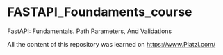 # FASTAPI_Foundaments_course
FastAPI: Fundamentals. Path Parameters, And Validations

All the content of this repository was learned on https://www.Platzi.com/
